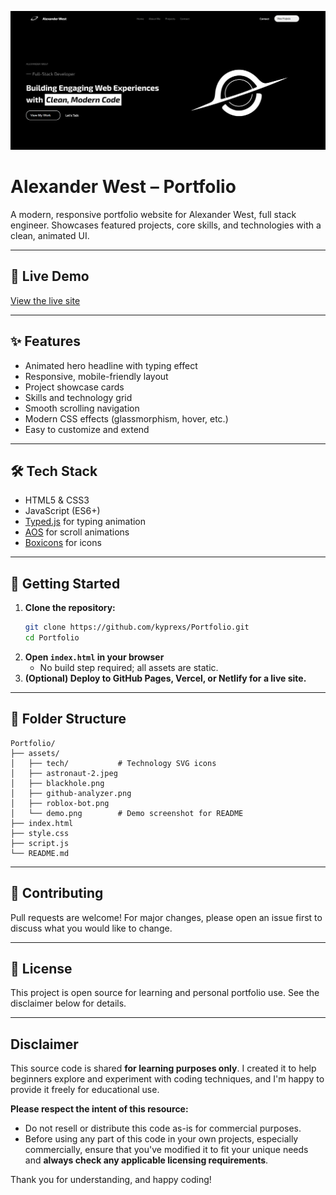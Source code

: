 ![Site Demo](assets/demo.png)

# Alexander West – Portfolio

A modern, responsive portfolio website for Alexander West, full stack engineer. Showcases featured projects, core skills, and technologies with a clean, animated UI.

---

## 🚀 Live Demo

[View the live site](https://your-live-demo-link.com) <!-- Replace with your actual link after deployment -->

---

## ✨ Features
- Animated hero headline with typing effect
- Responsive, mobile-friendly layout
- Project showcase cards
- Skills and technology grid
- Smooth scrolling navigation
- Modern CSS effects (glassmorphism, hover, etc.)
- Easy to customize and extend

---

## 🛠️ Tech Stack
- HTML5 & CSS3
- JavaScript (ES6+)
- [Typed.js](https://github.com/mattboldt/typed.js/) for typing animation
- [AOS](https://michalsnik.github.io/aos/) for scroll animations
- [Boxicons](https://boxicons.com/) for icons

---

## 🏁 Getting Started

1. **Clone the repository:**
   ```sh
   git clone https://github.com/kyprexs/Portfolio.git
   cd Portfolio
   ```
2. **Open `index.html` in your browser**
   - No build step required; all assets are static.
3. **(Optional) Deploy to GitHub Pages, Vercel, or Netlify for a live site.**

---

## 📁 Folder Structure
```
Portfolio/
├── assets/
│   ├── tech/           # Technology SVG icons
│   ├── astronaut-2.jpeg
│   ├── blackhole.png
│   ├── github-analyzer.png
│   ├── roblox-bot.png
│   └── demo.png        # Demo screenshot for README
├── index.html
├── style.css
├── script.js
└── README.md
```

---

## 🤝 Contributing
Pull requests are welcome! For major changes, please open an issue first to discuss what you would like to change.

---

## 📄 License
This project is open source for learning and personal portfolio use. See the disclaimer below for details.

---

## Disclaimer

This source code is shared **for learning purposes only**. I created it to help beginners explore and experiment with coding techniques, and I'm happy to provide it freely for educational use.

**Please respect the intent of this resource:**
- Do not resell or distribute this code as-is for commercial purposes.
- Before using any part of this code in your own projects, especially commercially, ensure that you've modified it to fit your unique needs and **always check any applicable licensing requirements**.

Thank you for understanding, and happy coding!
